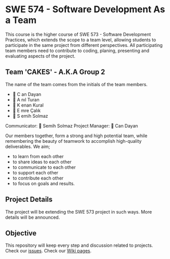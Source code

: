 # SWE 574 - Software Development As a Team

This course is the higher course of SWE 573 - Software Development Practices, which extends the scope to a team level, allowing students to participate in the same project from different perspectives. All participating team members need to contribute to coding, planing, presenting and evaluating aspects of the project.

## Team 'CAKES' - A.K.A Group 2

The name of the team comes from the initials of the team members.

- 🍰 C an Dayan
- 🍰 A nıl Turan
- 🍰 K enan Kural
- 🍰 E mre Çalık
- 🍰 S emih Solmaz

Communicator: 🍰 Semih Solmaz
Project Manager: 🍰 Can Dayan

Our members together, form a strong and high potential team, while remembering the beauty of teamwork to accomplish high-quality deliverables.
We aim; 
- to learn from each other
- to share ideas to each other
- to communicate to each other
- to support each other
- to contribute each other
- to focus on goals and results.

## Project Details

The project will be extending the SWE 573 project in such ways. More details will be announced.

## Objective

This repository will keep every step and discussion related to projects.
Check our [issues](https://github.com/active-sludge/swe574-group2/issues).
Check our [Wiki pages](https://github.com/active-sludge/swe574-group2/wiki).
